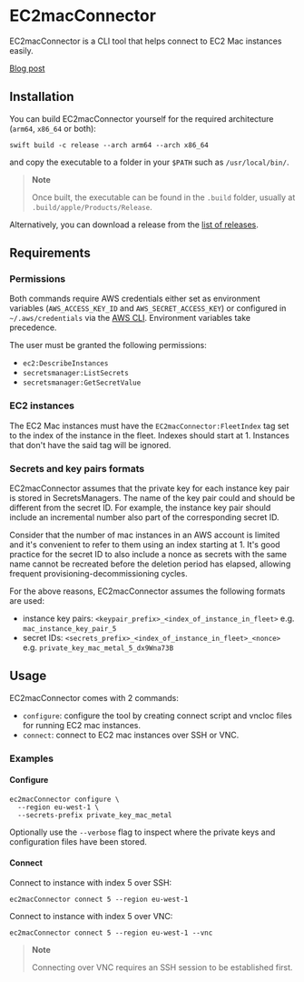 # EC2macConnector

EC2macConnector is a CLI tool that helps connect to EC2 Mac instances easily.

[Blog post](https://albertodebortoli.com/2023/07/05/easy-connection-to-aws-mac-instances-with-ec2macconnector/)


## Installation

You can build EC2macConnector yourself for the required architecture (`arm64`, `x86_64` or both):

```
swift build -c release --arch arm64 --arch x86_64
```

and copy the executable to a folder in your `$PATH` such as `/usr/local/bin/`.

> **Note**
> 
> Once built, the executable can be found in the `.build` folder, usually at `.build/apple/Products/Release`. 

Alternatively, you can download a release from the [list of releases](https://github.com/albertodebortoli/EC2macConnector/releases).


## Requirements

### Permissions

Both commands require AWS credentials either set as environment variables (`AWS_ACCESS_KEY_ID` and `AWS_SECRET_ACCESS_KEY`) or configured in `~/.aws/credentials` via the [AWS CLI](https://aws.amazon.com/cli/). Environment variables take precedence.

The user must be granted the following permissions:

- `ec2:DescribeInstances`
- `secretsmanager:ListSecrets`
- `secretsmanager:GetSecretValue`

### EC2 instances

The EC2 Mac instances must have the `EC2macConnector:FleetIndex` tag set to the index of the instance in the fleet. Indexes should start at 1.
Instances that don't have the said tag will be ignored.


### Secrets and key pairs formats

EC2macConnector assumes that the private key for each instance key pair is stored in SecretsManagers. The name of the key pair could and should be different from the secret ID.
For example, the instance key pair should include an incremental number also part of the corresponding secret ID.

Consider that the number of mac instances in an AWS account is limited and it's convenient to refer to them using an index starting at 1.
It's good practice for the secret ID to also include a nonce as secrets with the same name cannot be recreated before the deletion period has elapsed, allowing frequent provisioning-decommissioning cycles.

For the above reasons, EC2macConnector assumes the following formats are used:

- instance key pairs: `<keypair_prefix>_<index_of_instance_in_fleet>` e.g. `mac_instance_key_pair_5`
- secret IDs: `<secrets_prefix>_<index_of_instance_in_fleet>_<nonce>` e.g. `private_key_mac_metal_5_dx9Wna73B`


## Usage

EC2macConnector comes with 2 commands:

- `configure`: configure the tool by creating connect script and vncloc files for running EC2 mac instances.
- `connect`: connect to EC2 mac instances over SSH or VNC.

### Examples

#### Configure

```
ec2macConnector configure \
  --region eu-west-1 \
  --secrets-prefix private_key_mac_metal
```

Optionally use the `--verbose` flag to inspect where the private keys and configuration files have been stored.

#### Connect

Connect to instance with index 5 over SSH:

```
ec2macConnector connect 5 --region eu-west-1
```

Connect to instance with index 5 over VNC:

```
ec2macConnector connect 5 --region eu-west-1 --vnc
```

> **Note**
> 
> Connecting over VNC requires an SSH session to be established first.
